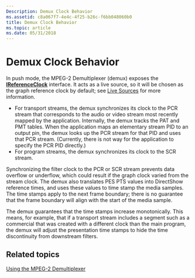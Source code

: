 ```yaml
---
Description: Demux Clock Behavior
ms.assetid: c8a067f7-4e4c-4f25-b26c-f6bb048060b0
title: Demux Clock Behavior
ms.topic: article
ms.date: 05/31/2018
---
```


# Demux Clock Behavior

In push mode, the MPEG-2 Demultiplexer (demux) exposes the [**IReferenceClock**](/windows/desktop/api/Strmif/nn-strmif-ireferenceclock) interface. It acts as a live source, so it will be chosen as the graph reference clock by default; see [Live Sources](live-sources.md) for more information.

-   For transport streams, the demux synchronizes its clock to the PCR stream that corresponds to the audio or video stream most recently mapped by the application. Internally, the demux tracks the PAT and PMT tables. When the application maps an elementary stream PID to an output pin, the demux looks up the PCR stream for that PID and uses that PCR stream. (Currently, there is not way for the application to specify the PCR PID directly.)
-   For program streams, the demux synchronizes its clock to the SCR stream.

Synchronizing the filter clock to the PCR or SCR stream prevents data overflow or underflow, which could result if the graph clock varied from the stream clock. The demux also translates PES PTS values into DirectShow reference times, and uses these values to time stamp the media samples. The time stamps apply to the next frame boundary; there is no guarantee that the frame boundary will align with the start of the media sample.

The demux guarantees that the time stamps increase monotonically. This means, for example, that if a transport stream includes a segment such as a commercial that was created with a different clock than the main program, the demux will adjust the presentation time stamps to hide the time discontinuity from downstream filters.

## Related topics

<dl> <dt>

[Using the MPEG-2 Demultiplexer](using-the-mpeg-2-demultiplexer.md)
</dt> </dl>

 

 



